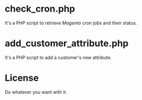 # check_cron.php
It's a PHP script to retrieve *Magento* cron jobs and their status. 

# add_customer_attribute.php
It's a PHP script to add a customer's new attribute.

# License
Do whatever you want with it.
